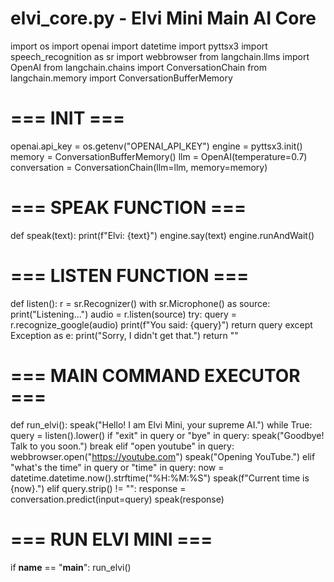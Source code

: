 # elvi_core.py - Elvi Mini Main AI Core

import os
import openai
import datetime
import pyttsx3
import speech_recognition as sr
import webbrowser
from langchain.llms import OpenAI
from langchain.chains import ConversationChain
from langchain.memory import ConversationBufferMemory

# === INIT ===
openai.api_key = os.getenv("OPENAI_API_KEY")
engine = pyttsx3.init()
memory = ConversationBufferMemory()
llm = OpenAI(temperature=0.7)
conversation = ConversationChain(llm=llm, memory=memory)

# === SPEAK FUNCTION ===
def speak(text):
print(f"Elvi: {text}")
engine.say(text)
engine.runAndWait()

# === LISTEN FUNCTION ===
def listen():
    r = sr.Recognizer()
    with sr.Microphone() as source:
        print("Listening...")
        audio = r.listen(source)
    try:
        query = r.recognize_google(audio)
        print(f"You said: {query}")
        return query
    except Exception as e:
        print("Sorry, I didn't get that.")
        return ""

# === MAIN COMMAND EXECUTOR ===
def run_elvi():
    speak("Hello! I am Elvi Mini, your supreme AI.")
    while True:
        query = listen().lower()
        if "exit" in query or "bye" in query:
            speak("Goodbye! Talk to you soon.")
            break
        elif "open youtube" in query:
            webbrowser.open("https://youtube.com")
            speak("Opening YouTube.")
        elif "what's the time" in query or "time" in query:
            now = datetime.datetime.now().strftime("%H:%M:%S")
            speak(f"Current time is {now}.")
        elif query.strip() != "":
            response = conversation.predict(input=query)
            speak(response)

# === RUN ELVI MINI ===
if __name__ == "__main__":
    run_elvi()
